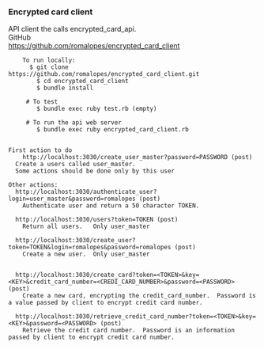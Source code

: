 ### Encrypted card client
API client the calls encrypted_card_api.<br>
		GitHub<br>
		  https://github.com/romalopes/encrypted_card_client<br>

		To run locally:
		  $ git clone   https://github.com/romalopes/encrypted_card_client.git
			$ cd encrypted_card_client
			$ bundle install

		 # To test
		  	$ bundle exec ruby test.rb (empty)

		 # To run the api web server
		  	$ bundle exec ruby encrypted_card_client.rb


  	First action to do
		http://localhost:3030/create_user_master?password=PASSWORD (post)
      Create a users called user_master.
      Some actions should be done only by this user

    Other actions:
      http://localhost:3030/authenticate_user?login=user_master&password=romalopes (post)
        Authenticate user and return a 50 character TOKEN.

      http://localhost:3030/users?token=TOKEN (post)
        Return all users.   Only user_master

      http://localhost:3030/create_user?token=TOKEN&login=romalopes&password=romalopes (post)
        Create a new user.  Only user_master


      http://localhost:3030/create_card?token=<TOKEN>&key=<KEY>&credit_card_number=<CREDI_CARD_NUMBER>&password=<PASSWORD> (post)
        Create a new card, encrypting the credit_card_number.  Password is a value passed by client to encrypt credit card number.

      http://localhost:3030/retrieve_credit_card_number?token=<TOKEN>&key=<KEY>&password=<PASSWORD> (post)
        Retrieve the credit card number.  Password is an information passed by client to encrypt credit card number.